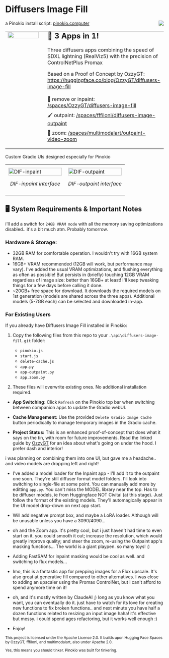 # Diffusers Image Fill 
a Pinokio install script:   [pinokio.computer](https://pinokio.computer/) <a href="https://opensource.org/licenses/Apache-2.0"><img src="https://img.shields.io/badge/License-Apache%202.0-blue.svg" align="right"></a>
<table>
  <tr>
    <td width="25%" style="vertical-align: top; padding-right: 20px;">
      <img src="https://github.com/user-attachments/assets/1122b540-2ac2-4460-a4c7-c1035652cd19" width="100%"/>
    </td>
    <td width="75%" style="vertical-align: top; padding-top: 0;">
      <h2 style="margin-top: 0; margin-bottom: 20px; font-size: 24px;">🚀 3 Apps in 1!</h2>
    <p style="margin-top: 0; margin-bottom: 15px;">
  Three diffusers apps combining the speed of SDXL lightning (RealViz5) with the precision of ControlNetPlus Promax
  </p>
  
  <p style="margin-bottom: 20px;">
  Based on a Proof of Concept by OzzyGT: <a href="https://huggingface.co/blog/OzzyGT/diffusers-image-fill">https://huggingface.co/blog/OzzyGT/diffusers-image-fill</a>
  </p>
  
  <ul style="list-style-type: none; padding-left: 0; margin-top: 20px;">
    <li style="margin-bottom: 10px;">📸 remove or inpaint: <a href="https://huggingface.co/spaces/OzzyGT/diffusers-image-fill">/spaces/OzzyGT/diffusers-image-fill</a></li>
    <li style="margin-bottom: 10px;">🖌️ outpaint: <a href="https://huggingface.co/spaces/fffiloni/diffusers-image-outpaint">/spaces/fffiloni/diffusers-image-outpaint</a></li>
    <li style="margin-bottom: 10px;">🤖 zoom: <a href="https://huggingface.co/spaces/multimodalart/outpaint-video-zoom">/spaces/multimodalart/outpaint-video-zoom</a></li>
  </ul>
</td>
  </tr>
</table>



 Custom Gradio UIs designed especially for Pinokio
<table>
  <tr>
    <td width="50%" style="padding: 10px;">
      <img src="https://github.com/user-attachments/assets/3d6946b8-1f00-4528-937f-b03434920876" alt="DIF-inpaint" width="100%" />
      <p align="center"><em>DIF-inpaint interface</em></p>
    </td>
    <td width="50%" style="padding: 10px;">
      <img src="https://github.com/user-attachments/assets/74dbdd98-d08f-4ab0-a8ff-79cb3af3569c" alt="DIF-outpaint" width="100%" />
      <p align="center"><em>DIF-outpaint interface</em></p>
    </td>
  </tr>
</table>


## 🖥️ System Requirements & Important Notes

i'll add a switch for `24GB VRAM mode` with all the memory saving optimizations disabled.. it's a bit much atm. Probably tomorrow. 


### Hardware & Storage:
- 32GB RAM for comfortable operation. I wouldn't try with 16GB system RAM.
- 16GB+ VRAM recommended (12GB will work, but performance may vary). 
  I've added the usual VRAM optimizations, and flushing everything as often as possible! But persists in (briefly) touching 12GB VRAM regardless of image size: better than 16GB+ at least! I'll keep tweaking things for a few days before calling it done.
- ~20GB+ free space for download. It downloads the required models on 1st generation (models are shared across the three apps). Additional models (5-7GB each) can be selected and downloaded in-app.


### For Existing Users

If you already have Diffusers Image Fill installed in Pinokio:

1. Copy the following files from this repo to your `.\api\diffusers-image-fill.git` folder:
   - `pinokio.js`
   - `start.js`
   - `delete-cache.js`
   - `app.py`
   - `app-outpaint.py`
   - `app.zoom.py`
     
 2. These files will overwrite existing ones. No additional installation required.

- **App Switching:** Click `Refresh` on the Pinokio top bar when switching between companion apps to update the Gradio webUI.
- **Cache Management:** Use the provided `Delete Gradio Image Cache` button periodically to manage temporary images in the Gradio cache.

- **Project Status:** This is an enhanced proof-of-concept that does what it says on the tin, with room for future improvements. Read the linked guide by <a href="https://huggingface.co/blog/OzzyGT/diffusers-image-fill">OzzyGT</a> for an idea about what's going on under the hood. I prefer dash and interior!

i was planning on combining them into one UI, but gave me a headache.. and video models are dropping left and right!
* I've added a model loader for the Inpaint app - I'll add it to the outpaint one soon. They're still diffuser format model folders. I'll look into switching to single-file at some point. You can manually add more by editting `app.py`. You can't miss the MODEL library near the top. Has to be diffuser models, ie from Huggingface NOT Civitai (at this stage). Just follow the format of the existing models. They'll automagically appear in the UI model drop-down on next app start. 
* Will add negative prompt box, and maybe a LoRA loader. Although will be unusable unless you have a 3090/4090...
* oh and the Zoom app. it's pretty cool, but i just haven't had time to even start on it.  you could smooth it out; increase the resolution, which would greatly improve quality; and steer the zoom, re-using the Outpaint app's masking functions... The world is a giant playpen. so many toys! :)
* Adding FastSAM for inpaint masking would be cool as well. and switching to flux models...
* Imo, this is a fantastic app for prepping images for a Flux upscale. It's also great at generative fill compared to other alternatives. I was close to adding an upscaler using the Promax ControlNet, but I can't afford to spend anymore time on it! 

* oh, and it's mostly written by ClaudeAI ;) long as you know what you want, you can eventually do it. just have to watch for its love for creating new functions to fix broken functions.. and next minute you have half a dozen functions related to resizing an input image haha! it's effective but messy. i could spend ages refactoring, but it works well enough :)
* Enjoy!

<sub>
<p>This project is licensed under the Apache License 2.0. It builds upon Hugging Face Spaces by OzzyGT, fffiloni, and multimodalart, also under Apache 2.0.</p>
Yes, this means you should tinker. Pinokio was built for tinkering.
</sub>
